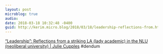 ```yaml
---
layout: post
microblog: true
audio: 
date: 2018-03-18 10:32:48 -0400
guid: http://kerim.micro.blog/2018/03/18/leadership-reflections-from.html
---
```

[“Leadership”: Reflections from a striking LA \(lady academic\) in the NLU \(neoliberal university\) \| Julie Cupples](https://juliecupples.wordpress.com/2018/03/17/leadership-reflections-from-a-striking-la-lady-academic-in-the-nlu-neoliberal-university/) #dendum
